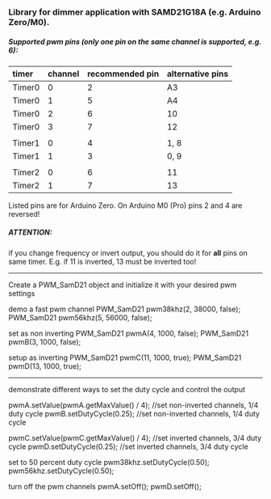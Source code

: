 ### Library for dimmer application with SAMD21G18A (e.g. Arduino Zero/M0).

##### Supported pwm pins (only one pin on the same channel is supported, e.g. 6):

|timer    | channel  | recommended pin | alternative pins |
|:--------|:---------|:----------------|:-----------------|
|	Timer0	|	0	|	2	|	A3	|
|	Timer0	|	1	|	5	|	A4	|
|	Timer0	|	2	|	6	|	10	|
|	Timer0	|	3	|	7	|	12	|
|	|	|	|
|	Timer1	|	0	|	4	|	1, 8	|
|	Timer1	|	1	|	3	|	0, 9	|
|	|	|	|
|	Timer2	|	0	|	6	|	11	|
|	Timer2	|	1	|	7	|	13	|

Listed pins are for Arduino Zero. On Arduino M0 (Pro) pins 2 and 4 are reversed!

##### ATTENTION:
if you change frequency or invert output, you should do it for **all** pins on same timer. E.g. if 11 is inverted, 13 must be inverted too!


************************************************************************************
Create a PWM_SamD21 object and initialize it with your desired pwm settings 

demo a fast pwm channel
PWM_SamD21 pwm38khz(2, 38000, false);
PWM_SamD21 pwm56khz(5, 56000, false);

set as non inverting
PWM_SamD21 pwmA(4,  1000, false);
PWM_SamD21 pwmB(3,  1000, false);

setup as inverting
PWM_SamD21 pwmC(11, 1000, true);
PWM_SamD21 pwmD(13, 1000, true);


************************************************************************************
demonstrate different ways to set the duty cycle and control the output
   
pwmA.setValue(pwmA.getMaxValue() / 4);  //set non-inverted channels, 1/4 duty cycle
pwmB.setDutyCycle(0.25);                //set non-inverted channels, 1/4 duty cycle

pwmC.setValue(pwmC.getMaxValue() / 4);  //set inverted channels, 3/4 duty cycle
pwmD.setDutyCycle(0.25);                //set inverted channels, 3/4 duty cycle

set to 50 percent duty cycle
pwm38khz.setDutyCycle(0.50);
pwm56khz.setDutyCycle(0.50);

turn off the pwm channels
pwmA.setOff();
pwmD.setOff();



